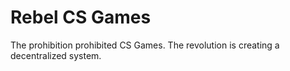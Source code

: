 # Rebel CS Games
The prohibition prohibited CS Games. The revolution is creating a decentralized system.
